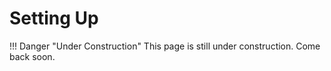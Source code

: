 # Setting Up

!!! Danger "Under Construction"
    This page is still under construction. Come back soon.
